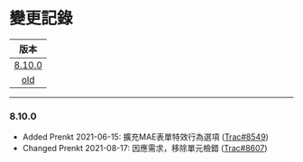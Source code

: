 變更記錄
===
| 版本 |
| :---: |
| [8.10.0](#v8_10_0) |
| [old](#old) |

***

### <a id='v8_10_0'></a>8.10.0
* Added Prenkt 2021-06-15: 擴充MAE表單特效行為選項 ([Trac#8549])
* Changed Prenkt 2021-08-17: 因應需求，移除單元檢錯 ([Trac#8607])

 
<!-- 圖片 -->


<!-- 超連結 -->
[Trac#8549]:http://trac.uneec.com/trac/neco/ticket/8549 "#8549"
[Trac#8607]:http://trac.uneec.com/trac/neco/ticket/8607 "#8607"

